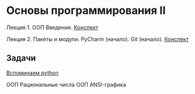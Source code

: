 # Основы программирования II

Лекция 1. ООП Введение. [Конспект](http://nbviewer.jupyter.org/github/iposov/students-site/blob/master/22spring/prog_basics/lecture1.ipynb)

Лекция 2. Пакеты и модули. PyCharm (начало). Git (начало). [Конспект](http://nbviewer.jupyter.org/github/iposov/students-site/blob/master/22spring/prog_basics/lecture2.ipynb)


## Задачи

[Вспоминаем python](tasks-1-remind.md)

ООП Рациональные числа
ООП ANSI-графика
